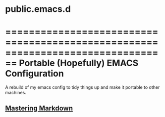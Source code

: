 # public.emacs.d

================================================================================
Portable (Hopefully) EMACS Configuration
================================================================================

  A rebuild of my emacs config to tidy things up and make it portable to other
  machines.


## [Mastering Markdown](https://guides.github.com/features/mastering-markdown/)
